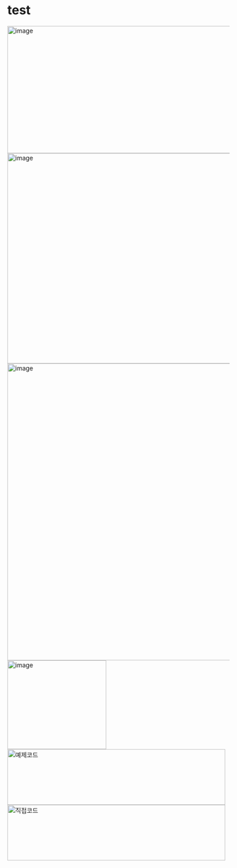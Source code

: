 # test

<img width="729" height="288" alt="image" src="https://github.com/user-attachments/assets/fb21e91a-a4e1-4cc0-a854-8670f6d61c3a" />

<img width="707" height="476" alt="image" src="https://github.com/user-attachments/assets/04caa9c7-edcc-443a-b6ea-beab93927601" />
<img width="692" height="672" alt="image" src="https://github.com/user-attachments/assets/58d6be67-1898-404f-99a0-3ea552ba0e68" />

<img width="224" height="201" alt="image" src="https://github.com/user-attachments/assets/1ff9ce96-6c9b-405e-9653-8ee6aa133c4c" />
<img width="494" height="126" alt="예제코드" src="https://github.com/user-attachments/assets/5e1b5125-101e-44e8-9e0d-27a09fb8762c" />
<img width="494" height="126" alt="직접코드" src="https://github.com/user-attachments/assets/a4cbf358-3f69-4c5c-b750-a380706b2231" />

